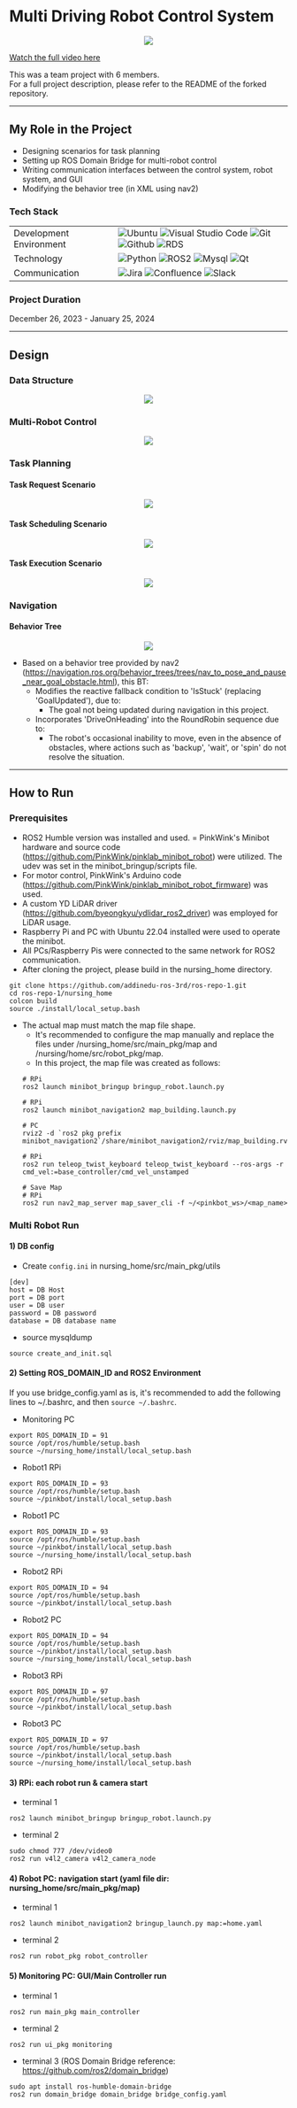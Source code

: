 
# Multi Driving Robot Control System
<p align=center width="98%">
  <img src="./images/play.gif">
</p>
<p><a href="https://youtu.be/rqWVjeEV688?feature=shared">Watch the full video here</a></p>

This was a team project with 6 members.<br>
For a full project description, please refer to the README of the forked repository.

---

## My Role in the Project
- Designing scenarios for task planning
- Setting up ROS Domain Bridge for multi-robot control
- Writing communication interfaces between the control system, robot system, and GUI
- Modifying the behavior tree (in XML using nav2)

### Tech Stack
|   |   |
|---|---|
|Development Environment|![Ubuntu](https://img.shields.io/badge/Ubuntu-E95420?style=for-the-badge&logo=Ubuntu&logoColor=white) ![Visual Studio Code](https://img.shields.io/badge/Visual%20Studio%20Code-007ACC?style=for-the-badge&logo=Visual%20Studio%20Code&logoColor=white) ![Git](https://img.shields.io/badge/Git-F05032?style=for-the-badge&logo=Git&logoColor=white) ![Github](https://img.shields.io/badge/GitHub-181717?style=for-the-badge&logo=GitHub&logoColor=white) ![RDS](https://img.shields.io/badge/AWS%20RDS-527FFF?style=for-the-badge&logo=Amazon%20RDS&logoColor=white)||
|Technology|![Python](https://img.shields.io/badge/python-3776AB?style=for-the-badge&logo=python&logoColor=white) ![ROS2](https://img.shields.io/badge/ROS2-22314E?style=for-the-badge&logo=ROS&logoColor=white) ![Mysql](https://img.shields.io/badge/mysql-4479A1?style=for-the-badge&logo=mysql&logoColor=white) ![Qt](https://img.shields.io/badge/Qt-41CD52?style=for-the-badge&logo=Qt&logoColor=white)|
|Communication|![Jira](https://img.shields.io/badge/Jira-0052CC?style=for-the-badge&logo=Jira&logoColor=white) ![Confluence](https://img.shields.io/badge/Confluence-172B4D?style=for-the-badge&logo=Confluence&logoColor=white) ![Slack](https://img.shields.io/badge/slack-4A154B?style=for-the-badge&logo=slack&logoColor=white)|

### Project Duration
December 26, 2023 - January 25, 2024

---

## Design

### Data Structure
<p align=center width="98%">
  <img src="./images/erd.png">
</p>

### Multi-Robot Control
<p align=center width="98%">
  <img src="./images/multi_robot_control_en.png">
</p>

### Task Planning
#### Task Request Scenario
<p align=center width="98%">
  <img src="./images/task_request_en.png">
</p>

#### Task Scheduling Scenario
<p align=center width="98%">
  <img src="./images/task_scheduling_en.png">
</p>

#### Task Execution Scenario
<p align=center width="98%">
  <img src="./images/task_execution_en.png">
</p>

### Navigation
#### Behavior Tree
<p align=center width="98%">
  <img src="./images/BT.png">
</p>

- Based on a behavior tree provided by nav2 (https://navigation.ros.org/behavior_trees/trees/nav_to_pose_and_pause_near_goal_obstacle.html), this BT:
  - Modifies the reactive fallback condition to 'IsStuck' (replacing 'GoalUpdated'), due to:
    - The goal not being updated during navigation in this project.
  - Incorporates 'DriveOnHeading' into the RoundRobin sequence due to:
    - The robot's occasional inability to move, even in the absence of obstacles, where actions such as 'backup', 'wait', or 'spin' do not resolve the situation.

---

## How to Run

### Prerequisites
- ROS2 Humble version was installed and used.
= PinkWink's Minibot hardware and source code (https://github.com/PinkWink/pinklab_minibot_robot) were utilized. The udev was set in the minibot_bringup/scripts file.
- For motor control, PinkWink's Arduino code (https://github.com/PinkWink/pinklab_minibot_robot_firmware) was used.
- A custom YD LiDAR driver (https://github.com/byeongkyu/ydlidar_ros2_driver) was employed for LiDAR usage.
- Raspberry Pi and PC with Ubuntu 22.04 installed were used to operate the minibot.
- All PCs/Raspberry Pis were connected to the same network for ROS2 communication.
- After cloning the project, please build in the nursing_home directory.
```
git clone https://github.com/addinedu-ros-3rd/ros-repo-1.git
cd ros-repo-1/nursing_home
colcon build
source ./install/local_setup.bash
```
- The actual map must match the map file shape.
  - It's recommended to configure the map manually and replace the files under /nursing_home/src/main_pkg/map and /nursing/home/src/robot_pkg/map.
  - In this project, the map file was created as follows:
  ```
  # RPi
  ros2 launch minibot_bringup bringup_robot.launch.py

  # RPi
  ros2 launch minibot_navigation2 map_building.launch.py

  # PC
  rviz2 -d `ros2 pkg prefix minibot_navigation2`/share/minibot_navigation2/rviz/map_building.rviz

  # RPi
  ros2 run teleop_twist_keyboard teleop_twist_keyboard --ros-args -r cmd_vel:=base_controller/cmd_vel_unstamped

  # Save Map
  # RPi
  ros2 run nav2_map_server map_saver_cli -f ~/<pinkbot_ws>/<map_name>
  ```

### Multi Robot Run
#### 1) DB config<br>
- Create ```config.ini``` in nursing_home/src/main_pkg/utils
```
[dev]
host = DB Host
port = DB port
user = DB user
password = DB password
database = DB database name
```

- source mysqldump
```
source create_and_init.sql
```

#### 2)  Setting ROS_DOMAIN_ID and ROS2 Environment<br>
If you use bridge_config.yaml as is, it's recommended to add the following lines to ~/.bashrc, and then ```source ~/.bashrc```.<br>

- Monitoring PC
```
export ROS_DOMAIN_ID = 91
source /opt/ros/humble/setup.bash
source ~/nursing_home/install/local_setup.bash
```

- Robot1 RPi
```
export ROS_DOMAIN_ID = 93
source /opt/ros/humble/setup.bash
source ~/pinkbot/install/local_setup.bash
```

- Robot1 PC
```
export ROS_DOMAIN_ID = 93
source /opt/ros/humble/setup.bash
source ~/pinkbot/install/local_setup.bash
source ~/nursing_home/install/local_setup.bash
```

- Robot2 RPi
```
export ROS_DOMAIN_ID = 94
source /opt/ros/humble/setup.bash
source ~/pinkbot/install/local_setup.bash
```

- Robot2 PC
```
export ROS_DOMAIN_ID = 94
source /opt/ros/humble/setup.bash
source ~/pinkbot/install/local_setup.bash
source ~/nursing_home/install/local_setup.bash
```

- Robot3 RPi
```
export ROS_DOMAIN_ID = 97
source /opt/ros/humble/setup.bash
source ~/pinkbot/install/local_setup.bash
```

- Robot3 PC
```
export ROS_DOMAIN_ID = 97
source /opt/ros/humble/setup.bash
source ~/pinkbot/install/local_setup.bash
source ~/nursing_home/install/local_setup.bash
```

#### 3) RPi: each robot run & camera start
- terminal 1
```
ros2 launch minibot_bringup bringup_robot.launch.py
```

- terminal 2
```
sudo chmod 777 /dev/video0
ros2 run v4l2_camera v4l2_camera_node
```

#### 4) Robot PC: navigation start (yaml file dir: nursing_home/src/main_pkg/map)
- terminal 1
```
ros2 launch minibot_navigation2 bringup_launch.py map:=home.yaml
```

- terminal 2
```
ros2 run robot_pkg robot_controller
```

#### 5) Monitoring PC: GUI/Main Controller run
- terminal 1
```
ros2 run main_pkg main_controller
```

- terminal 2
```
ros2 run ui_pkg monitoring
```

- terminal 3 (ROS Domain Bridge reference: https://github.com/ros2/domain_bridge)
```
sudo apt install ros-humble-domain-bridge
ros2 run domain_bridge domain_bridge bridge_config.yaml
```
